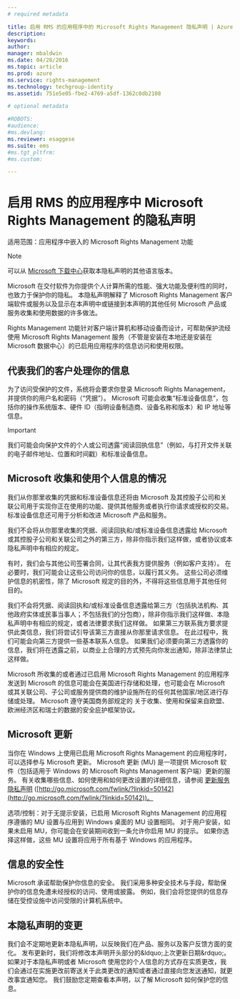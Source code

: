 ```yaml
---
# required metadata

title: 启用 RMS 的应用程序中的 Microsoft Rights Management 隐私声明 | Azure RMS
description:
keywords:
author: 
manager: mbaldwin
ms.date: 04/28/2016
ms.topic: article
ms.prod: azure
ms.service: rights-management
ms.technology: techgroup-identity
ms.assetid: 751e5e05-fbe2-4769-a5df-1362c0db2108

# optional metadata

#ROBOTS:
#audience:
#ms.devlang:
ms.reviewer: esaggese
ms.suite: ems
#ms.tgt_pltfrm:
#ms.custom:

---
```


# 启用 RMS 的应用程序中 Microsoft Rights Management 的隐私声明
适用范围：应用程序中嵌入的 Microsoft Rights Management 功能

> [!NOTE]
> 可以从 [Microsoft 下载中心](http://www.microsoft.com/download/details.aspx?id=41668)获取本隐私声明的其他语言版本。

Microsoft 在交付软件为你提供个人计算所需的性能、强大功能及便利性的同时，也致力于保护你的隐私。 本隐私声明解释了 Microsoft Rights Management 客户端软件或服务以及显示在本声明中或链接到本声明的其他任何 Microsoft 产品或服务收集和使用数据的许多做法。

Rights Management 功能针对客户端计算机和移动设备而设计，可帮助保护流经使用 Microsoft Rights Management 服务（不管是安装在本地还是安装在 Microsoft 数据中心）的已启用应用程序的信息访问和使用权限。

## 代表我们的客户处理你的信息
为了访问受保护的文件，系统将会要求你登录 Microsoft Rights Management，并提供你的用户名和密码（“凭据”）。 Microsoft 可能会收集“标准设备信息”，包括你的操作系统版本、硬件 ID（指明设备制造商、设备名称和版本）和 IP 地址等信息。

> [!IMPORTANT]
> 我们可能会向保护文件的个人或公司透露“阅读回执信息”（例如，与打开文件关联的电子邮件地址、位置和时间戳）和标准设备信息。

## Microsoft 收集和使用个人信息的情况
我们从你那里收集的凭据和标准设备信息还将由 Microsoft 及其控股子公司和关联公司用于实现你正在使用的功能、提供其他服务或者执行你请求或授权的交易。 标准设备信息还可用于分析和改进 Microsoft 产品和服务。

我们不会将从你那里收集的凭据、阅读回执和/或标准设备信息透露给 Microsoft 或其控股子公司和关联公司之外的第三方，除非你指示我们这样做，或者协议或本隐私声明中有相应的规定。

有时，我们会与其他公司签署合同，让其代表我方提供服务（例如客户支持）。 在必要时，我们可能会让这些公司访问你的信息，以履行其义务。 这些公司必须维护信息的机密性，除了 Microsoft 规定的目的外，不得将这些信息用于其他任何目的。

我们不会将凭据、阅读回执和/或标准设备信息透露给第三方（包括执法机构、其他政府实体或民事当事人；不包括我们的分包商），除非你指示我们这样做、本隐私声明中有相应的规定，或者法律要求我们这样做。 如果第三方联系我方要求提供此类信息，我们将尝试引导该第三方直接从你那里请求信息。 在此过程中，我们可能会向第三方提供一些基本联系人信息。 如果我们必须要向第三方透露你的信息，我们将在透露之前，以商业上合理的方式预先向你发出通知，除非法律禁止这样做。

Microsoft 所收集的或者通过已启用 Microsoft Rights Management 的应用程序发送到 Microsoft 的信息可能会在美国进行存储和处理，也可能会在 Microsoft 或其关联公司、子公司或服务提供商的维护设施所在的任何其他国家/地区进行存储或处理。 Microsoft 遵守美国商务部规定的 关于收集、使用和保留来自欧盟、欧洲经济区和瑞士的数据的安全庇护框架协议。

## Microsoft 更新
当你在 Windows 上使用已启用 Microsoft Rights Management 的应用程序时，可以选择参与 Microsoft 更新。 Microsoft 更新 (MU) 是一项提供 Microsoft 软件（包括适用于 Windows 的 Microsoft Rights Management 客户端）更新的服务。 有关收集哪些信息、如何使用和如何更改设置的详细信息，请参阅 [更新服务隐私声明](http://go.microsoft.com/fwlink/?linkid=50142) ([http://go.microsoft.com/fwlink/?linkid=50142](http://go.microsoft.com/fwlink/?linkid=50142))。

选项/控制：对于无提示安装，已启用 Microsoft Rights Management 的应用程序遵循的 MU 设置与应用到 Windows 桌面的 MU 设置相同。 对于用户安装，如果未启用 MU，你可能会在安装期间收到一条允许你启用 MU 的提示。 如果你选择这样做，这些 MU 设置将应用于所有基于 Windows 的应用程序。

## 信息的安全性
Microsoft 承诺帮助保护你信息的安全。 我们采用多种安全技术与手段，帮助保护你的信息免遭未经授权的访问、使用或披露。 例如，我们会将您提供的信息存储在受控设施中访问受限的计算机系统中。

## 本隐私声明的变更
我们会不定期地更新本隐私声明，以反映我们在产品、服务以及客户反馈方面的变化。 发布更新时，我们将修改本声明开头部分的&amp;ldquo;上次更新日期&amp;rdquo;。 如果对于本隐私声明或者 Microsoft 使用您的个人信息的方式存在实质更改，我们会通过在实施更改前寄送关于此类更改的通知或者通过直接向您发送通知，就更改事宜通知您。 我们鼓励您定期查看本声明，以了解 Microsoft 如何保护您的信息。



<!--HONumber=Apr16_HO3-->


